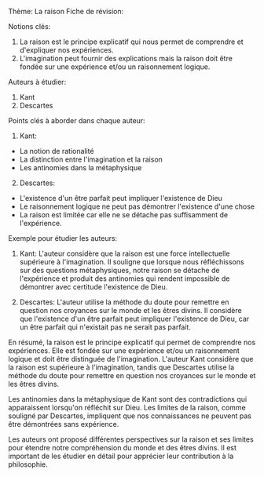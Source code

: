 Thème: La raison
Fiche de révision:

Notions clés:

1. La raison est le principe explicatif qui nous permet de comprendre et d'expliquer nos expériences.
2. L'imagination peut fournir des explications mais la raison doit être fondée sur une expérience et/ou un raisonnement logique.

Auteurs à étudier:

1. Kant
2. Descartes

Points clés à aborder dans chaque auteur:

1. Kant:
* La notion de rationalité
* La distinction entre l'imagination et la raison
* Les antinomies dans la métaphysique
2. Descartes:
* L'existence d'un être parfait peut impliquer l'existence de Dieu
* Le raisonnement logique ne peut pas démontrer l'existence d'une chose
* La raison est limitée car elle ne se détache pas suffisamment de l'expérience.

Exemple pour étudier les auteurs:

1. Kant: L'auteur considère que la raison est une force intellectuelle supérieure à l'imagination. Il souligne que lorsque nous réfléchissons sur des questions métaphysiques, notre raison se détache de l'expérience et produit des antinomies qui rendent impossible de démontrer avec certitude l'existence de Dieu.

1. Descartes: L'auteur utilise la méthode du doute pour remettre en question nos croyances sur le monde et les êtres divins. Il considère que l'existence d'un être parfait peut impliquer l'existence de Dieu, car un être parfait qui n'existait pas ne serait pas parfait.

En résumé, la raison est le principe explicatif qui permet de comprendre nos expériences. Elle est fondée sur une expérience et/ou un raisonnement logique et doit être distinguée de l'imagination. L'auteur Kant considère que la raison est supérieure à l'imagination, tandis que Descartes utilise la méthode du doute pour remettre en question nos croyances sur le monde et les êtres divins.

Les antinomies dans la métaphysique de Kant sont des contradictions qui apparaissent lorsqu'on réfléchit sur Dieu. Les limites de la raison, comme souligné par Descartes, impliquent que nos connaissances ne peuvent pas être démontrées sans expérience.

Les auteurs ont proposé différentes perspectives sur la raison et ses limites pour étendre notre compréhension du monde et des êtres divins. Il est important de les étudier en détail pour apprécier leur contribution à la philosophie.